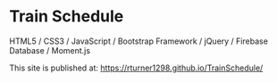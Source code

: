 # Train Schedule

HTML5 / CSS3 / JavaScript / Bootstrap Framework / jQuery / Firebase Database / Moment.js 

This site is published at: 
https://rturner1298.github.io/TrainSchedule/
